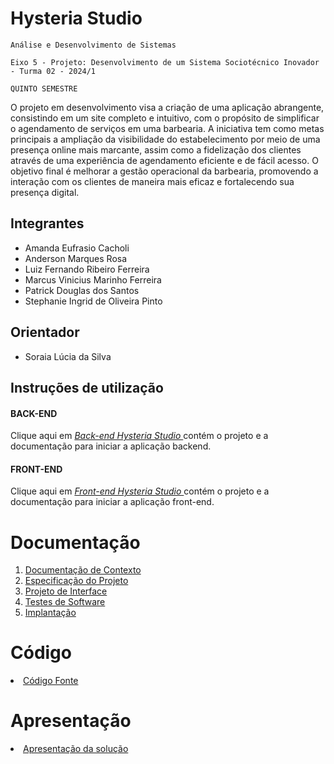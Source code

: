 # Hysteria Studio

`Análise e Desenvolvimento de Sistemas`

`Eixo 5 - Projeto: Desenvolvimento de um Sistema Sociotécnico Inovador - Turma 02 - 2024/1`

`QUINTO SEMESTRE`

O projeto em desenvolvimento visa a criação de uma aplicação abrangente, consistindo em um site completo e intuitivo, com o propósito de simplificar o agendamento de serviços em uma barbearia. A iniciativa tem como metas principais a ampliação da visibilidade do estabelecimento por meio de uma presença online mais marcante, assim como a fidelização dos clientes através de uma experiência de agendamento eficiente e de fácil acesso. O objetivo final é melhorar a gestão operacional da barbearia, promovendo a interação com os clientes de maneira mais eficaz e fortalecendo sua presença digital.

## Integrantes

* Amanda Eufrasio Cacholi
* Anderson Marques Rosa
* Luiz Fernando Ribeiro Ferreira
* Marcus Vinicius Marinho Ferreira
* Patrick Douglas dos Santos
* Stephanie Ingrid de Oliveira Pinto

## Orientador

* Soraia Lúcia da Silva

## Instruções de utilização

#### BACK-END

Clique aqui em _<a href="./codigo-fonte/back-end-hysteria-studio/README.md"> Back-end Hysteria Studio </a>_ contém o projeto e a documentação para iniciar a aplicação backend.

#### FRONT-END

Clique aqui em _<a href="./codigo-fonte/front-end-hysteria-studio/README.md"> Front-end Hysteria Studio </a>_ contém o projeto e a documentação para iniciar a aplicação front-end.

# Documentação

<ol>
<li><a href="documentos/01-Documentação de Contexto.md"> Documentação de Contexto</a></li>
<li><a href="documentos/02-Especificação do Projeto.md"> Especificação do Projeto</a></li>
<li><a href="documentos/03-Projeto de Interface.md"> Projeto de Interface</a></li>
<li><a href="documentos/04-Testes de Software.md"> Testes de Software</a></li>
<li><a href="documentos/05-Implantação.md"> Implantação</a></li>
</ol>

# Código

<li><a href="codigo-fonte/README.md"> Código Fonte</a></li>

# Apresentação

<li><a href="apresentacao/README.md"> Apresentação da solução</a></li>
